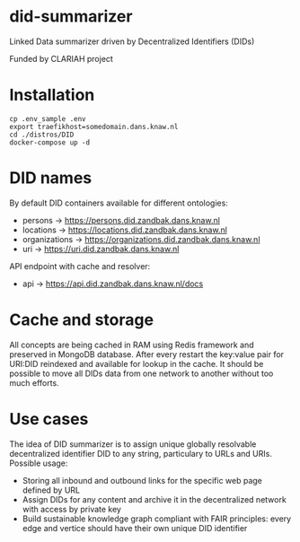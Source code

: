 # did-summarizer
Linked Data summarizer driven by Decentralized Identifiers (DIDs)

Funded by CLARIAH project

# Installation

```
cp .env_sample .env
export traefikhost=somedomain.dans.knaw.nl
cd ./distros/DID
docker-compose up -d
```

# DID names

By default DID containers available for different ontologies:
* persons -> https://persons.did.zandbak.dans.knaw.nl
* locations -> https://locations.did.zandbak.dans.knaw.nl
* organizations -> https://organizations.did.zandbak.dans.knaw.nl
* uri -> https://uri.did.zandbak.dans.knaw.nl

API endpoint with cache and resolver:
* api -> https://api.did.zandbak.dans.knaw.nl/docs

# Cache and storage

All concepts are being cached in RAM using Redis framework and preserved in MongoDB database. After every restart the key:value pair for URI:DID reindexed and available for lookup in the cache. It should be possible to move all DIDs data from one network to another without too much efforts.  

# Use cases

The idea of DID summarizer is to assign unique globally resolvable decentralized identifier DID to any string, particulary to URLs and URIs. 
Possible usage:
* Storing all inbound and outbound links for the specific web page defined by URL
* Assign DIDs for any content and archive it in the decentralized network with access by private key 
* Build sustainable knowledge graph compliant with FAIR principles: every edge and vertice should have their own unique DID identifier 
